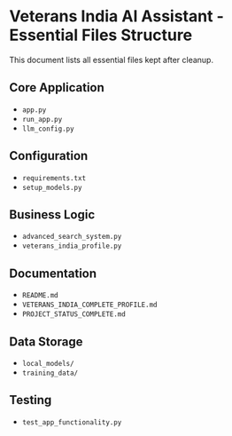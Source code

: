 # Veterans India AI Assistant - Essential Files Structure

This document lists all essential files kept after cleanup.

## Core Application
- `app.py`
- `run_app.py`
- `llm_config.py`

## Configuration
- `requirements.txt`
- `setup_models.py`

## Business Logic
- `advanced_search_system.py`
- `veterans_india_profile.py`

## Documentation
- `README.md`
- `VETERANS_INDIA_COMPLETE_PROFILE.md`
- `PROJECT_STATUS_COMPLETE.md`

## Data Storage
- `local_models/`
- `training_data/`

## Testing
- `test_app_functionality.py`

